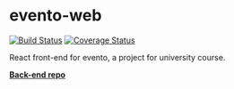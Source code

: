 # evento-web
[![Build Status](https://travis-ci.org/JaakkoLipsanen/evento-web.svg?branch=master)](https://travis-ci.org/JaakkoLipsanen/evento-web)
[![Coverage Status](https://coveralls.io/repos/github/JaakkoLipsanen/evento-web/badge.svg)](https://coveralls.io/github/JaakkoLipsanen/evento-web)

React front-end for evento, a project for university course.

[**Back-end repo**](https://github.com/anttilip/evento-server)


